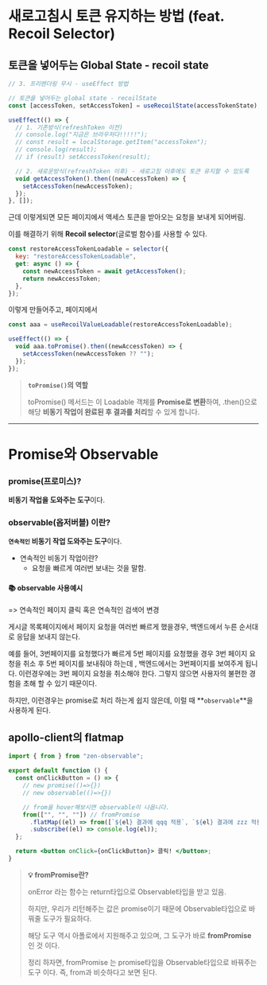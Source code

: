 # 새로고침시 토큰 유지하는 방법 (feat. Recoil Selector)

## 토큰을 넣어두는 Global State - recoil state

```jsx
// 3. 프리렌더링 무시 - useEffect 방법

// 토큰을 넣어두는 global state - recoilState
const [accessToken, setAccessToken] = useRecoilState(accessTokenState);

useEffect(() => {
  // 1. 기존방식(refreshToken 이전)
  // console.log("지금은 브라우저다!!!!!");
  // const result = localStorage.getItem("accessToken");
  // console.log(result);
  // if (result) setAccessToken(result);

  // 2. 새로운방식(refreshToken 이후) - 새로고침 이후에도 토큰 유지할 수 있도록
  void getAccessToken().then((newAccessToken) => {
    setAccessToken(newAccessToken);
  });
}, []);
```

근데 이렇게되면 모든 페이지에서 액세스 토큰을 받아오는 요청을 보내게 되어버림.

이를 해결하기 위해 **Recoil selector**(글로벌 함수)를 사용할 수 있다.

```jsx
const restoreAccessTokenLoadable = selector({
  key: "restoreAccessTokenLoadable",
  get: async () => {
    const newAccessToken = await getAccessToken();
    return newAccessToken;
  },
});
```

이렇게 만들어주고,
페이지에서

```jsx
const aaa = useRecoilValueLoadable(restoreAccessTokenLoadable);

useEffect(() => {
  void aaa.toPromise().then((newAccessToken) => {
    setAccessToken(newAccessToken ?? "");
  });
});
```

> **`toPromise()`의 역할**
>
> toPromise() 메서드는 이 Loadable 객체를 **Promise로 변환**하여, .then()으로 해당 **비동기 작업이 완료된 후 결과를 처리**할 수 있게 합니다.

---

# Promise와 Observable

### promise(프로미스)?

**비동기 작업을 도와주는 도구**이다.

### observable(옵저버블) 이란?

**`연속적인` 비동기 작업 도와주는 도구**이다.

- 연속적인 비동기 작업이란?
  - 요청을 빠르게 여러번 보내는 것을 말함.

#### 📚 observable 사용예시

=> 연속적인 페이지 클릭 혹은 연속적인 검색어 변경

게시글 목록페이지에서 페이지 요청을 여러번 빠르게 했을경우,
백엔드에서 누른 순서대로 응답을 보내지 않는다.

예를 들어,
3번페이지를 요청했다가 빠르게 5번 페이지를 요청했을 경우 3번 페이지 요청을 취소 후 5번 페이지를 보내줘야 하는데 , 백엔드에서는 3번페이지를 보여주게 됩니다.
이런경우에는 3번 페이지 요청을 취소해야 한다.
그렇지 않으면 사용자의 불편한 경험을 초해 할 수 있기 때문이다.

하지만, 이런경우는 promise로 처리 하는게 쉽지 않은데, 이럴 때 **`observable`**을 사용하게 된다.

## apollo-client의 flatmap

```jsx
import { from } from "zen-observable";

export default function () {
  const onClickButton = () => {
    // new promise(()=>{})
    // new observable(()=>{})

    // from을 hover해보시면 observable이 나옵니다.
    from(["", "", ""]) // fromPromise
      .flatMap((el) => from([`${el} 결과에 qqq 적용`, `${el} 결과에 zzz 적용`]))
      .subscribe((el) => console.log(el));
  };

  return <button onClick={onClickButton}> 클릭! </button>;
}
```

> **💡 fromPromise란?**
>
> onError 라는 함수는 return타입으로 Observable타입을 받고 있음.
>
> 하지만, 우리가 리턴해주는 값은 promise이기 때문에 Observable타입으로 바꿔줄 도구가 필요하다.
>
> 해당 도구 역시 아폴로에서 지원해주고 있으며, 그 도구가 바로 **fromPromise** 인 것 이다.
>
> 정리 하자면, fromPromise 는 promise타입을 Observable타입으로 바꿔주는 도구 이다.
> 즉, from과 비슷하다고 보면 된다.
